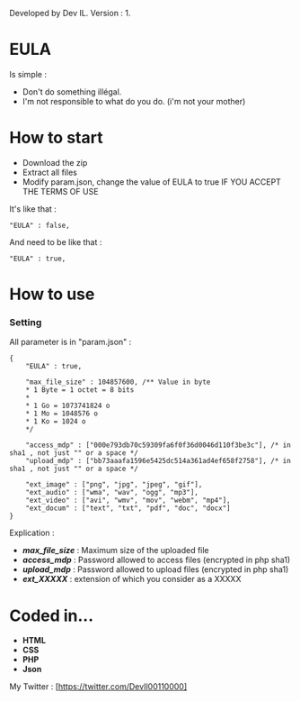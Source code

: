 Developed by Dev IL. Version : 1. 

# EULA
Is simple : 
* Don't do something illégal.
* I'm not responsible to what do you do. (i'm not your mother)

# How to start

* Download the zip
* Extract all files
* Modify param.json, change the value of EULA to true IF YOU ACCEPT THE TERMS OF USE

It's like that : 
```
"EULA" : false,
```
And need to be like that : 
```
"EULA" : true,
```

# How to use
### Setting
All parameter is in "param.json" :
```
{
	"EULA" : true,

	"max_file_size" : 104857600, /** Value in byte 
	* 1 Byte = 1 octet = 8 bits
	*
	* 1 Go = 1073741824 o
	* 1 Mo = 1048576 o
	* 1 Ko = 1024 o
	*/

	"access_mdp" : ["000e793db70c59309fa6f0f36d0046d110f3be3c"], /* in sha1 , not just "" or a space */
	"upload_mdp" : ["bb73aaafa1596e5425dc514a361ad4ef658f2758"], /* in sha1 , not just "" or a space */

	"ext_image" : ["png", "jpg", "jpeg", "gif"],
	"ext_audio" : ["wma", "wav", "ogg", "mp3"],
	"ext_video" : ["avi", "wmv", "mov", "webm", "mp4"],
	"ext_docum" : ["text", "txt", "pdf", "doc", "docx"]
}
```
Explication :
* ***max_file_size*** : Maximum size of the uploaded file
* ***access_mdp*** : Password allowed to access files (encrypted in php sha1)
* ***upload_mdp*** : Password allowed to upload files (encrypted in php sha1)
* ***ext_XXXXX*** : extension of which you consider as a XXXXX

# Coded in...
* **HTML**
* **CSS**
* **PHP**
* **Json**

My Twitter : [https://twitter.com/DevIl00110000]
